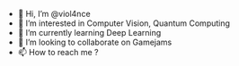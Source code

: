 - 👋 Hi, I’m @viol4nce
- 👀 I’m interested in Computer Vision, Quantum Computing
- 🌱 I’m currently learning Deep Learning
- 💞️ I’m looking to collaborate on Gamejams
- 📫 How to reach me ?

<!---
viol4nce/viol4nce is a ✨ special ✨ repository because its `README.md` (this file) appears on your GitHub profile.
You can click the Preview link to take a look at your changes.
--->
